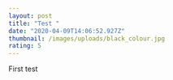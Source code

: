 ```yaml
---
layout: post
title: "Test "
date: "2020-04-09T14:06:52.927Z"
thumbnail: /images/uploads/black_colour.jpg
rating: 5
---
```

First test
